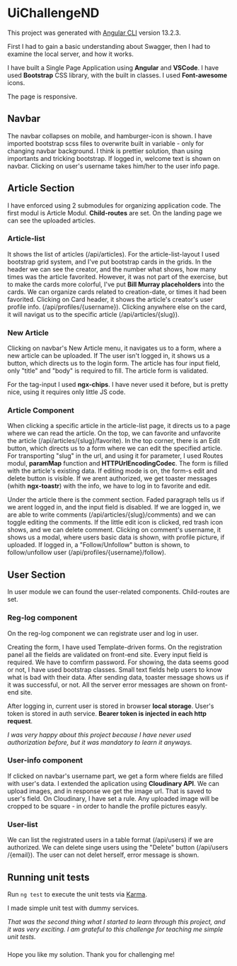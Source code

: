 # UiChallengeND

This project was generated with [Angular CLI](https://github.com/angular/angular-cli) version 13.2.3.

First I had to gain a basic understanding about Swagger, then I had to examine the local server, and how it works.

I have built a Single Page Application using **Angular** and **VSCode**. I have used **Bootstrap** CSS library, with the built in classes. I used **Font-awesome** icons.

The page is responsive.

## Navbar

The navbar collapses on mobile, and hamburger-icon is shown. I have imported bootstrap scss files to overwrite built in variable - only for changing navbar background. I think is prettier solution, than using importants and tricking bootstrap.
If logged in, welcome text is shown on navbar. Clicking on user's username takes him/her to the user info page.

## Article Section

I have enforced using 2 submodules for organizing application code. The first modul is Article Modul. **Child-routes** are set. On the landing page we can see the uploaded articles. 

### Article-list

It shows the list of articles (/api/articles). For the article-list-layout I used bootstrap grid system, and I've put bootstrap cards in the grids. In the header we can see the creator, and the number what shows, how many times was the article favorited.
However, it was not part of the exercise, but to make the cards more colorful, I've put **Bill Murray placeholders** into the cards.
We can organize cards related to creation-date, or times it had been favorited.
Clicking on Card header, it shows the article's creator's user profile info. (/api/profiles/{username}).
Clicking anywhere else on the card, it will navigat us to the specific article (/api/articles/{slug}).

### New Article

Clicking on navbar's New Article menu, it navigates us to a form, where a new article can be uploaded. If The user isn't logged in, it shows us a button, which directs us to the login form.
The article has four input field, only "title" and "body" is required to fill.
The article form is validated. 

For the tag-input I used **ngx-chips**. I have never used it before, but is pretty nice, using it requires only little JS code.

### Article Component

When clicking a specific article in the article-list page, it directs us to a page where we can read the article. On the top, we can favorite and unfavorite the article (/api/articles/{slug}/favorite).
In the top corner, there is an Edit button, which directs us to a form where we can edit the specified article. For transporting "slug" in the url, and using it for parameter, I used Routes modul, **paramMap** function and **HTTPUrlEncodingCodec**. The form is filled with the article's existing data. If editing mode is on, the form-s edit and delete button is visible.
If we arent authorized, we get toaster messages (whith **ngx-toastr**) with the info, we have to log in to favorite and edit.

Under the article there is the comment section. Faded paragraph tells us if we arent logged in, and the input field is disabled. If we are logged in, we are able to write comments (/api/articles/{slug}/comments) and we can toggle editing the comments. If the little edit icon is clicked, red trash icon shows, and we can delete comment.
Clicking on comment's username, it shows us a modal, where users basic data is shown, with profile picture, if uploaded. If logged in, a "Follow/Unfollow" button is shown, to follow/unfollow user (/api/profiles/{username}/follow).

## User Section

In user module we can found the user-related components. Child-routes are set.

### Reg-log component

On the reg-log component we can registrate user and log in user.

Creating the form, I have used Template-driven forms. On the registration panel all the fields are validated on front-end site. Every input field is required. We have to comfirm password. For showing, the data seems good or not, I have used bootstrap classes. Small text fields help users to know what is bad with their data. After sending data, toaster message shows us if it was successful, or not. All the server error messages are shown on front-end site.

After logging in, current user is stored in browser **local storage**. User's token is stored in auth service. **Bearer token is injected in each http request**. 

_I was very happy about this project because I have never used authorization before, but it was mandatory to learn it anyways._

### User-info component

If clicked on navbar's username part, we get a form where fields are filled with user's data.
I extended the aplication using **Cloudinary API**. We can upload images, and in response we get the image url. That is saved to user's field. On Cloudinary, I have set a rule. Any uploaded image will be cropped to be square - in order to handle the profile pictures easyly.

### User-list

We can list the registrated users in a table format (/api/users) if we are authorized. We can delete singe users using the "Delete" button (​/api​/users​/{email}). The user can not delet herself, error message is shown.


## Running unit tests

Run `ng test` to execute the unit tests via [Karma](https://karma-runner.github.io).

I made simple unit test with dummy services.

_That was the second thing what I started to learn through this project, and it was very exciting. I am grateful to this challenge for teaching me simple unit tests._

###
Hope you like my solution. Thank you for challenging me!

